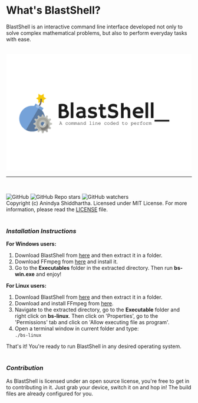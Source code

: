 # **What's BlastShell?**
BlastShell is an interactive command line interface developed not only to solve complex mathematical problems, but also to perform everyday tasks with ease.

<br><img id="cover-image" src="cover-image.jpg" alt="cover-image"><br>
<hr><br>

![GitHub](https://img.shields.io/github/license/shiddharth/BlastShell?color=blue&style=for-the-badge)
![GitHub Repo stars](https://img.shields.io/github/stars/shiddharth/BlastShell?color=orange&style=for-the-badge)
![GitHub watchers](https://img.shields.io/github/watchers/shiddharth/BlastShell?color=red&style=for-the-badge)
<br>Copyright (c) Anindya Shiddhartha. Licensed under MIT License. For more information, please read the [LICENSE](LICENSE) file.
<br><br>

### **_Installation Instructions_**

**For Windows users:**
 1. Download BlastShell from [here](https://github.com/shiddharth/BlastShell/archive/master.zip) and then extract it in a folder.
 2. Download FFmpeg from [here](https://ffmpeg.org/download.html) and install it.
 3. Go to the **Executables** folder in the extracted directory. Then run **bs-win.exe** and enjoy!

**For Linux users:**
 1. Download BlastShell from [here](https://github.com/shiddharth/BlastShell/archive/master.zip) and then extract it in a folder.
 2. Download and install FFmpeg from [here](https://ffmpeg.org).
 3. Navigate to the extracted directory, go to the **Executable** folder and right click on **bs-linux**. Then click on 'Properties', go to the 'Permissions' tab and click on 'Allow executing file as program'.
 4. Open a terminal window in current folder and type:<br>
 <code>./bs-linux</code>

That's it! You're ready to run BlastShell in any desired operating system.
<br><br>

### **_Contribution_**
As BlastShell is licensed under an open source license, you're free to get in to contributing
in it. Just grab your device, switch it on and hop in! The build files are already configured for you.